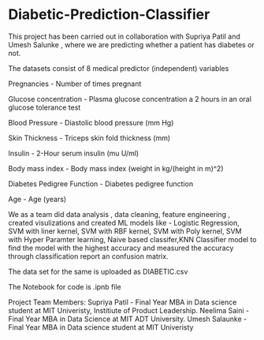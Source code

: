 # Diabetic-Prediction-Classifier
This project has been carried out in collaboration with Supriya Patil and Umesh Salunke , where we are predicting whether a patient has diabetes or not.

The datasets consist of 8 medical predictor (independent) variables

Pregnancies - Number of times pregnant

Glucose concentration - Plasma glucose concentration a 2 hours in an oral glucose tolerance test

Blood Pressure - Diastolic blood pressure (mm Hg)

Skin Thickness - Triceps skin fold thickness (mm)

Insulin - 2-Hour serum insulin (mu U/ml)

Body mass index - Body mass index (weight in kg/(height in m)^2)

Diabetes Pedigree Function - Diabetes pedigree function

Age - Age (years)

We as a team did data analysis , data cleaning, feature engineering , created visulizations and created ML models like - Logistic Regression, SVM with liner kernel, SVM with RBF kernel, SVM with Poly kernel, SVM with Hyper Paramter learning, Naive based classifer,KNN Classifier model to find the model with the highest accuracy and measured the accuracy through classification report an confusion matrix.

The data set for the same is uploaded as DIABETIC.csv

The Notebook for code is .ipnb file

Project Team Members: Supriya Patil - Final Year MBA in Data science student at MIT Univeristy, Institiute of Product Leadership. Neelima Saini - Final Year MBA in Data Science at MIT ADT University. Umesh Salaunke - Final Year MBA in Data science student at MIT Univeristy

